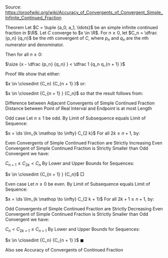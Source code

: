 # 

Source: https://proofwiki.org/wiki/Accuracy_of_Convergents_of_Convergent_Simple_Infinite_Continued_Fraction



Theorem
Let $C = \tuple {a_0, a_1, \ldots}$ be an simple infinite continued fraction in $\R$.
Let $C$ converge to $x \in \R$.
For $n \ge 0$, let $C_n = \dfrac {p_n} {q_n}$ be the $n$th convergent of $C$, where $p_n$ and $q_n$ are the $n$th numerator and denominator.

Then for all $n \ge 0$:

$\size {x - \dfrac {p_n} {q_n} } < \dfrac 1 {q_n q_{n + 1} }$


Proof
We show that either:

$x \in \closedint {C_n} {C_{n + 1} }$
or:

$x \in \closedint {C_{n + 1} } {C_n}$
so that the result follows from:

Difference between Adjacent Convergents of Simple Continued Fraction
Distance between Point of Real Interval and Endpoint is at most Length


Odd case
Let $n \ge 1$ be odd.
By Limit of Subsequence equals Limit of Sequence:

$x = \ds \lim_{k \mathop \to \infty} C_{2 k}$
For all $2 k \ge n + 1$, by:

Even Convergents of Simple Continued Fraction are Strictly Increasing
Even Convergent of Simple Continued Fraction is Strictly Smaller than Odd Convergent
we have:

$C_{n + 1} \le C_{2 k} < C_n$
By Lower and Upper Bounds for Sequences:

$x \in \closedint {C_{n + 1} } {C_n}$
$\Box$


Even case
Let $n \ge 0$ be even.
By Limit of Subsequence equals Limit of Sequence:

$x = \ds \lim_{k \mathop \to \infty} C_{2 k + 1}$
For all $2 k + 1 \ge n + 1$, by:

Odd Convergents of Simple Continued Fraction are Strictly Decreasing
Even Convergent of Simple Continued Fraction is Strictly Smaller than Odd Convergent
we have:

$C_n < C_{2 k + 1} \le C_{n + 1}$
By Lower and Upper Bounds for Sequences:

$x \in \closedint {C_n} {C_{n + 1} }$
$\blacksquare$


Also see
Accuracy of Convergents of Continued Fraction




